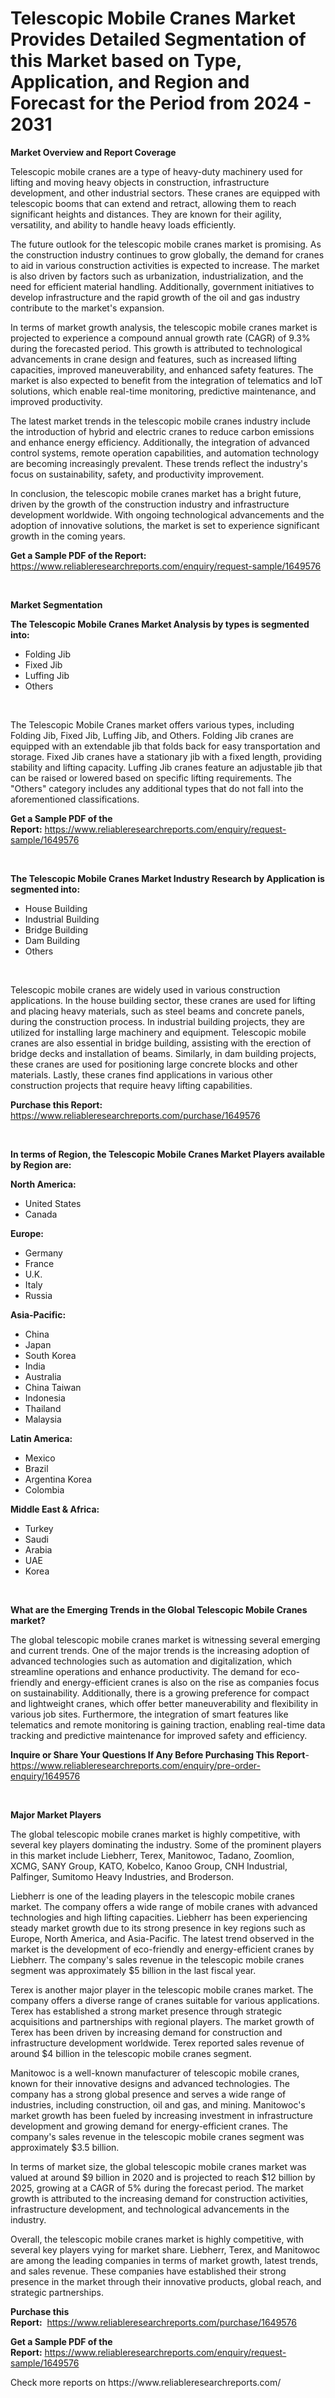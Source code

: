 <p><h1>Telescopic Mobile Cranes Market Provides Detailed Segmentation of this Market based on Type, Application, and Region and Forecast for the Period from 2024 - 2031</h1></p><p><strong>Market Overview and Report Coverage</strong></p>
<p><p>Telescopic mobile cranes are a type of heavy-duty machinery used for lifting and moving heavy objects in construction, infrastructure development, and other industrial sectors. These cranes are equipped with telescopic booms that can extend and retract, allowing them to reach significant heights and distances. They are known for their agility, versatility, and ability to handle heavy loads efficiently.</p><p>The future outlook for the telescopic mobile cranes market is promising. As the construction industry continues to grow globally, the demand for cranes to aid in various construction activities is expected to increase. The market is also driven by factors such as urbanization, industrialization, and the need for efficient material handling. Additionally, government initiatives to develop infrastructure and the rapid growth of the oil and gas industry contribute to the market's expansion.</p><p>In terms of market growth analysis, the telescopic mobile cranes market is projected to experience a compound annual growth rate (CAGR) of 9.3% during the forecasted period. This growth is attributed to technological advancements in crane design and features, such as increased lifting capacities, improved maneuverability, and enhanced safety features. The market is also expected to benefit from the integration of telematics and IoT solutions, which enable real-time monitoring, predictive maintenance, and improved productivity.</p><p>The latest market trends in the telescopic mobile cranes industry include the introduction of hybrid and electric cranes to reduce carbon emissions and enhance energy efficiency. Additionally, the integration of advanced control systems, remote operation capabilities, and automation technology are becoming increasingly prevalent. These trends reflect the industry's focus on sustainability, safety, and productivity improvement.</p><p>In conclusion, the telescopic mobile cranes market has a bright future, driven by the growth of the construction industry and infrastructure development worldwide. With ongoing technological advancements and the adoption of innovative solutions, the market is set to experience significant growth in the coming years.</p></p>
<p><strong>Get a Sample PDF of the Report:</strong> <a href="https://www.reliableresearchreports.com/enquiry/request-sample/1649576">https://www.reliableresearchreports.com/enquiry/request-sample/1649576</a></p>
<p>&nbsp;</p>
<p><strong>Market Segmentation</strong></p>
<p><strong>The Telescopic Mobile Cranes Market Analysis by types is segmented into:</strong></p>
<p><ul><li>Folding Jib</li><li>Fixed Jib</li><li>Luffing Jib</li><li>Others</li></ul></p>
<p>&nbsp;</p>
<p><p>The Telescopic Mobile Cranes market offers various types, including Folding Jib, Fixed Jib, Luffing Jib, and Others. Folding Jib cranes are equipped with an extendable jib that folds back for easy transportation and storage. Fixed Jib cranes have a stationary jib with a fixed length, providing stability and lifting capacity. Luffing Jib cranes feature an adjustable jib that can be raised or lowered based on specific lifting requirements. The "Others" category includes any additional types that do not fall into the aforementioned classifications.</p></p>
<p><strong>Get a Sample PDF of the Report:</strong>&nbsp;<a href="https://www.reliableresearchreports.com/enquiry/request-sample/1649576">https://www.reliableresearchreports.com/enquiry/request-sample/1649576</a></p>
<p>&nbsp;</p>
<p><strong>The Telescopic Mobile Cranes Market Industry Research by Application is segmented into:</strong></p>
<p><ul><li>House Building</li><li>Industrial Building</li><li>Bridge Building</li><li>Dam Building</li><li>Others</li></ul></p>
<p>&nbsp;</p>
<p><p>Telescopic mobile cranes are widely used in various construction applications. In the house building sector, these cranes are used for lifting and placing heavy materials, such as steel beams and concrete panels, during the construction process. In industrial building projects, they are utilized for installing large machinery and equipment. Telescopic mobile cranes are also essential in bridge building, assisting with the erection of bridge decks and installation of beams. Similarly, in dam building projects, these cranes are used for positioning large concrete blocks and other materials. Lastly, these cranes find applications in various other construction projects that require heavy lifting capabilities.</p></p>
<p><strong>Purchase this Report:</strong>&nbsp; <a href="https://www.reliableresearchreports.com/purchase/1649576">https://www.reliableresearchreports.com/purchase/1649576</a></p>
<p>&nbsp;</p>
<p><strong>In terms of Region, the Telescopic Mobile Cranes Market Players available by Region are:</strong></p>
<p>
    <p> <strong> North America: </strong>
        <ul>
            <li>United States</li>
            <li>Canada</li>
        </ul>
        </p> 
    <p> <strong> Europe: </strong>
        <ul>
            <li>Germany</li>
            <li>France</li>
            <li>U.K.</li>
            <li>Italy</li>
            <li>Russia</li>
        </ul>
        </p> 
    <p> <strong> Asia-Pacific: </strong>
        <ul>
            <li>China</li>
            <li>Japan</li>
            <li>South Korea</li>
            <li>India</li>
            <li>Australia</li>
            <li>China Taiwan</li>
            <li>Indonesia</li>
            <li>Thailand</li>
            <li>Malaysia</li>
        </ul>
        </p> 
    <p> <strong> Latin America: </strong>
        <ul>
            <li>Mexico</li>
            <li>Brazil</li>
            <li>Argentina Korea</li>
            <li>Colombia</li>
        </ul>
        </p> 
    <p> <strong> Middle East & Africa: </strong>
        <ul>
            <li>Turkey</li>
            <li>Saudi</li>
            <li>Arabia</li>
            <li>UAE</li>
            <li>Korea</li>
        </ul>
    </p>
    </p>
<p>&nbsp;</p>
<p><strong>What are the Emerging Trends in the Global Telescopic Mobile Cranes market?</strong></p>
<p><p>The global telescopic mobile cranes market is witnessing several emerging and current trends. One of the major trends is the increasing adoption of advanced technologies such as automation and digitalization, which streamline operations and enhance productivity. The demand for eco-friendly and energy-efficient cranes is also on the rise as companies focus on sustainability. Additionally, there is a growing preference for compact and lightweight cranes, which offer better maneuverability and flexibility in various job sites. Furthermore, the integration of smart features like telematics and remote monitoring is gaining traction, enabling real-time data tracking and predictive maintenance for improved safety and efficiency.</p></p>
<p><strong>Inquire or Share Your Questions If Any Before Purchasing This Report</strong>- <a href="https://www.reliableresearchreports.com/enquiry/pre-order-enquiry/1649576">https://www.reliableresearchreports.com/enquiry/pre-order-enquiry/1649576</a></p>
<p>&nbsp;</p>
<p><strong>Major Market Players</strong></p>
<p><p>The global telescopic mobile cranes market is highly competitive, with several key players dominating the industry. Some of the prominent players in this market include Liebherr, Terex, Manitowoc, Tadano, Zoomlion, XCMG, SANY Group, KATO, Kobelco, Kanoo Group, CNH Industrial, Palfinger, Sumitomo Heavy Industries, and Broderson.</p><p>Liebherr is one of the leading players in the telescopic mobile cranes market. The company offers a wide range of mobile cranes with advanced technologies and high lifting capacities. Liebherr has been experiencing steady market growth due to its strong presence in key regions such as Europe, North America, and Asia-Pacific. The latest trend observed in the market is the development of eco-friendly and energy-efficient cranes by Liebherr. The company's sales revenue in the telescopic mobile cranes segment was approximately $5 billion in the last fiscal year.</p><p>Terex is another major player in the telescopic mobile cranes market. The company offers a diverse range of cranes suitable for various applications. Terex has established a strong market presence through strategic acquisitions and partnerships with regional players. The market growth of Terex has been driven by increasing demand for construction and infrastructure development worldwide. Terex reported sales revenue of around $4 billion in the telescopic mobile cranes segment.</p><p>Manitowoc is a well-known manufacturer of telescopic mobile cranes, known for their innovative designs and advanced technologies. The company has a strong global presence and serves a wide range of industries, including construction, oil and gas, and mining. Manitowoc's market growth has been fueled by increasing investment in infrastructure development and growing demand for energy-efficient cranes. The company's sales revenue in the telescopic mobile cranes segment was approximately $3.5 billion.</p><p>In terms of market size, the global telescopic mobile cranes market was valued at around $9 billion in 2020 and is projected to reach $12 billion by 2025, growing at a CAGR of 5% during the forecast period. The market growth is attributed to the increasing demand for construction activities, infrastructure development, and technological advancements in the industry.</p><p>Overall, the telescopic mobile cranes market is highly competitive, with several key players vying for market share. Liebherr, Terex, and Manitowoc are among the leading companies in terms of market growth, latest trends, and sales revenue. These companies have established their strong presence in the market through their innovative products, global reach, and strategic partnerships.</p></p>
<p><strong>Purchase this Report:</strong>&nbsp;&nbsp;<a href="https://www.reliableresearchreports.com/purchase/1649576">https://www.reliableresearchreports.com/purchase/1649576</a></p>
<p></p>
<p><strong>Get a Sample PDF of the Report:</strong>&nbsp;<a href="https://www.reliableresearchreports.com/enquiry/request-sample/1649576">https://www.reliableresearchreports.com/enquiry/request-sample/1649576</a></p>
<p>Check more reports on https://www.reliableresearchreports.com/</p>